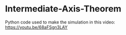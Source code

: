 # Intermediate-Axis-Theorem
Python code used to make the simulation in this video: https://youtu.be/68aFSgn3LAY
